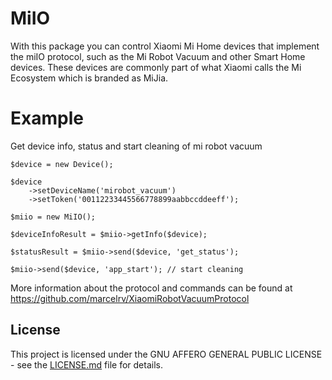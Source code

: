 # MiIO
With this package you can control Xiaomi Mi Home devices that implement the miIO protocol, such as the
Mi Robot Vacuum and other Smart Home devices.
These devices are commonly part of what Xiaomi calls the Mi Ecosystem which is branded as MiJia.

# Example
Get device info, status and start cleaning of mi robot vacuum

    $device = new Device();
    
    $device
        ->setDeviceName('mirobot_vacuum')
        ->setToken('00112233445566778899aabbccddeeff');
        
    $miio = new MiIO();
    
    $deviceInfoResult = $miio->getInfo($device);
    
    $statusResult = $miio->send($device, 'get_status');
    
    $miio->send($device, 'app_start'); // start cleaning
    
 
More information about the protocol and commands can be found at
https://github.com/marcelrv/XiaomiRobotVacuumProtocol

## License

This project is licensed under the GNU AFFERO GENERAL PUBLIC LICENSE - see the [LICENSE.md](/LICENSE.md) file for details.
